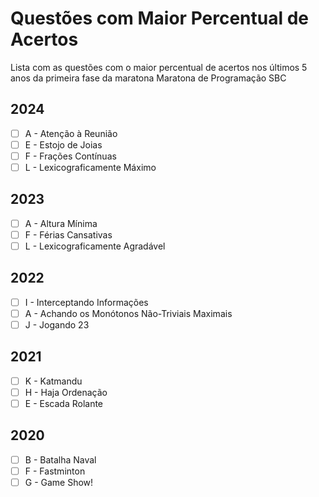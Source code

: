 # Questões com Maior Percentual de Acertos
Lista com as questões com o maior percentual de acertos nos últimos 5 anos da primeira fase da maratona Maratona de Programação SBC 

## 2024
- [ ] A  - Atenção à Reunião
- [ ] E - Estojo de Joias
- [ ] F - Frações Contínuas
- [ ] L - Lexicograficamente Máximo

## 2023
- [ ] A - Altura Mínima
- [ ] F - Férias Cansativas
- [ ] L - Lexicograficamente Agradável

## 2022
- [ ] I - Interceptando Informações
- [ ] A - Achando os Monótonos Não-Triviais Maximais
- [ ] J - Jogando 23

## 2021
- [ ] K - Katmandu
- [ ] H - Haja Ordenação
- [ ] E - Escada Rolante

## 2020
- [ ] B - Batalha Naval
- [ ] F - Fastminton
- [ ] G - Game Show!
